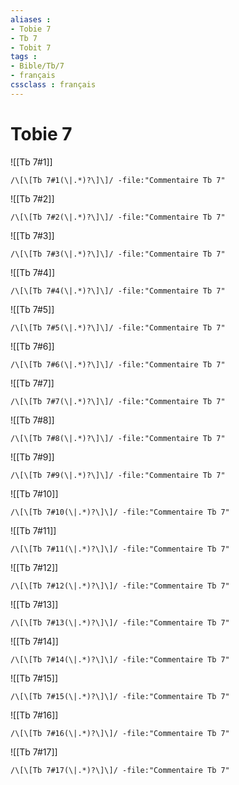 ```yaml
---
aliases : 
- Tobie 7
- Tb 7
- Tobit 7
tags : 
- Bible/Tb/7
- français
cssclass : français
---
```


# Tobie 7

![[Tb 7#1]]

```query
/\[\[Tb 7#1(\|.*)?\]\]/ -file:"Commentaire Tb 7"
```

![[Tb 7#2]]

```query
/\[\[Tb 7#2(\|.*)?\]\]/ -file:"Commentaire Tb 7"
```

![[Tb 7#3]]

```query
/\[\[Tb 7#3(\|.*)?\]\]/ -file:"Commentaire Tb 7"
```

![[Tb 7#4]]

```query
/\[\[Tb 7#4(\|.*)?\]\]/ -file:"Commentaire Tb 7"
```

![[Tb 7#5]]

```query
/\[\[Tb 7#5(\|.*)?\]\]/ -file:"Commentaire Tb 7"
```

![[Tb 7#6]]

```query
/\[\[Tb 7#6(\|.*)?\]\]/ -file:"Commentaire Tb 7"
```

![[Tb 7#7]]

```query
/\[\[Tb 7#7(\|.*)?\]\]/ -file:"Commentaire Tb 7"
```

![[Tb 7#8]]

```query
/\[\[Tb 7#8(\|.*)?\]\]/ -file:"Commentaire Tb 7"
```

![[Tb 7#9]]

```query
/\[\[Tb 7#9(\|.*)?\]\]/ -file:"Commentaire Tb 7"
```

![[Tb 7#10]]

```query
/\[\[Tb 7#10(\|.*)?\]\]/ -file:"Commentaire Tb 7"
```

![[Tb 7#11]]

```query
/\[\[Tb 7#11(\|.*)?\]\]/ -file:"Commentaire Tb 7"
```

![[Tb 7#12]]

```query
/\[\[Tb 7#12(\|.*)?\]\]/ -file:"Commentaire Tb 7"
```

![[Tb 7#13]]

```query
/\[\[Tb 7#13(\|.*)?\]\]/ -file:"Commentaire Tb 7"
```

![[Tb 7#14]]

```query
/\[\[Tb 7#14(\|.*)?\]\]/ -file:"Commentaire Tb 7"
```

![[Tb 7#15]]

```query
/\[\[Tb 7#15(\|.*)?\]\]/ -file:"Commentaire Tb 7"
```

![[Tb 7#16]]

```query
/\[\[Tb 7#16(\|.*)?\]\]/ -file:"Commentaire Tb 7"
```

![[Tb 7#17]]

```query
/\[\[Tb 7#17(\|.*)?\]\]/ -file:"Commentaire Tb 7"
```

